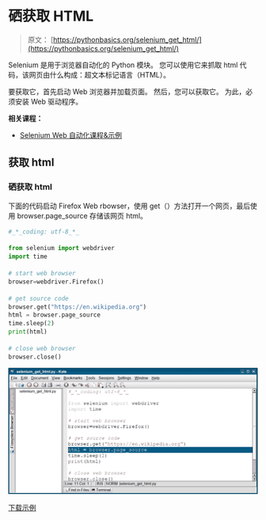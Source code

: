 # 硒获取 HTML

> 原文： [https://pythonbasics.org/selenium_get_html/](https://pythonbasics.org/selenium_get_html/)

Selenium 是用于浏览器自动化的 Python 模块。 您可以使用它来抓取 html 代码，该网页由什么构成：超文本标记语言（HTML）。

要获取它，首先启动 Web 浏览器并加载页面。 然后，您可以获取它。 为此，必须安装 Web 驱动程序。

**相关课程：**

*   [Selenium Web 自动化课程&示例](https://gum.co/GjuJxo)

## 获取 html

### 硒获取 html

下面的代码启动 Firefox Web rbowser，使用 get（）方法打开一个网页，最后使用 browser.page_source 存储该网页 html。

```py
#_*_coding: utf-8_*_

from selenium import webdriver
import time

# start web browser
browser=webdriver.Firefox()

# get source code
browser.get("https://en.wikipedia.org")
html = browser.page_source
time.sleep(2)
print(html)

# close web browser
browser.close()

```

![selenium get html](img/b2c25ad5890802ea7ef9624d826e9b07.jpg)

[下载示例](https://gum.co/GjuJxo)
